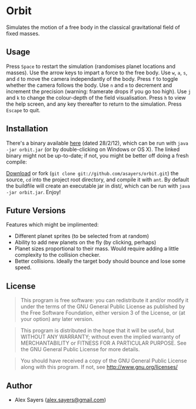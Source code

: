 Orbit
=====

Simulates the motion of a free body in the classical gravitational field of fixed masses.

Usage
-----

Press `Space` to restart the simulation (randomises planet locations and masses). Use the arrow keys to impart a force to the free body. Use `w`, `a`, `s`, and `d` to move the camera independantly of the body. Press `f` to toggle whether the camera follows the body. Use `n` and `m` to decrement and increment the precision (warning: framerate drops if you go too high). Use `j` and `k` to change the colour-depth of the field visualisation. Press `h` to view the help screen, and any key thereafter to return to the simulation. Press `Escape` to quit.

Installation
------------

There's a binary available [here](http://cl.ly/Ec5J) (dated 28/2/12), which can be run with `java -jar orbit.jar` (or by double-clicking on Windows or OS X). The linked binary might not be up-to-date; if not, you might be better off doing a fresh compile:

[Download](https://github.com/asayers/orbit/zipball/master) or fork (`git clone git://github.com/asayers/orbit.git`) the source, `cd` into the project root directory, and compile it with `ant`. By default the buildfile will create an executable jar in dist/, which can be run with `java -jar orbit.jar`. Enjoy!

Future Versions
---------------

Features which might be implimented:

 - Different planet sprites (to be selected from at random)
 - Ability to add new planets on the fly (by clicking, perhaps)
 - Planet sizes proportional to their mass. Would require adding a little complexity to the collision checker.
 - Better collisions. Ideally the target body should bounce and lose some speed.

License
-------

> This program is free software: you can redistribute it and/or modify
> it under the terms of the GNU General Public License as published by
> the Free Software Foundation, either version 3 of the License, or
> (at your option) any later version.

> This program is distributed in the hope that it will be useful,
> but WITHOUT ANY WARRANTY; without even the implied warranty of
> MERCHANTABILITY or FITNESS FOR A PARTICULAR PURPOSE.  See the
> GNU General Public License for more details.

> You should have received a copy of the GNU General Public License
> along with this program.  If not, see <http://www.gnu.org/licenses/>

Author
------
 - Alex Sayers (alex.sayers@gmail.com)

